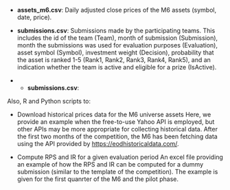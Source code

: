 * **assets_m6.csv**: Daily adjusted close prices of the M6 assets (symbol, date, price).

* **submissions.csv**: Submissions made by the participating teams. This includes the id of the team (Team), month of submission (Submission), month the submissions was used for evaluation purposes (Evaluation), asset symbol (Symbol), investment weight (Decision), probability that the asset is ranked 1-5 (Rank1, Rank2, Rank3, Rank4, Rank5), and an indication whether the team is active and eligible for a prize (IsActive).

* * **submissions.csv**: 

Also, R and Python scripts to:

* Download historical prices data for the M6 universe assets 
Here, we provide an example when the free-to-use Yahoo API is employed, but other APIs may be more appropriate for collecting historical data. 
After the first two months of the competition, the M6 has been fetching data using the API provided by https://eodhistoricaldata.com/.

* Compute RPS and IR for a given evaluation period
An excel file providing an example of how the RPS and IR can be computed for a dummy submission (similar to the template of the competition). 
The example is given for the first quanrter of the M6 and the pilot phase.
